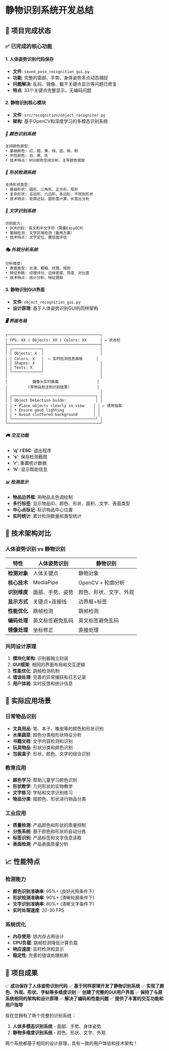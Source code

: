 # 静物识别系统开发总结

## 🎯 项目完成状态

### ✅ 已完成的核心功能

#### 1. 人体姿势识别代码保存
- **文件**: `saved_pose_recognition_gui.py`
- **功能**: 完整的面部、手势、身体姿势多点动态捕捉
- **问题解决**: 乱码、镜像、躯干关键点显示等问题已修复
- **特点**: 33个关键点完整显示，无编码问题

#### 2. 静物识别核心模块
- **文件**: `src/recognition/object_recognizer.py`
- **架构**: 基于OpenCV和深度学习的多模态识别系统

##### 🎨 颜色识别系统
```python
支持颜色类型:
• 基础颜色: 红、橙、黄、绿、蓝、紫、粉
• 中性颜色: 白、黑、灰
• 技术特点: HSV颜色空间分析、主导颜色提取
```

##### 🔷 形状检测系统
```python
支持形状类型:
• 基础形状: 圆形、三角形、正方形、矩形
• 复杂形状: 五边形、六边形、多边形、不规则形状
• 技术特点: 轮廓近似、圆形度计算、长宽比分析
```

##### 📝 文字识别系统
```python
识别能力:
• OCR识别: 英文和中文字符（需要EasyOCR）
• 基础检测: 文字区域检测（备用方案）
• 技术特点: 文字定位、置信度评估
```

##### 🎭 外观分析系统
```python
分析维度:
• 表面类型: 光滑、粗糙、纹理、规则
• 特征参数: 纹理评分、边缘密度、亮度、对比度
• 技术特点: 统计分析、特征提取
```

#### 3. 静物识别GUI界面
- **文件**: `object_recognition_gui.py`
- **设计原理**: 基于人体姿势识别GUI的同样架构

##### 🖥️ 界面布局
```
┌─────────────────────────────────────────┐
│ FPS: XX | Objects: XX | Colors: XX      │ ← 状态栏
├─────────────────────────────────────────┤
│ ┌─────────────┐                         │
│ │ Objects: X  │                         │
│ │ Colors: X   │  ← 实时检测信息面板      │
│ │ Shapes: X   │                         │
│ │ Texts: X    │                         │
│ └─────────────┘                         │
│                                         │
│           摄像头实时画面                 │
│         (带物品标注和识别结果)            │
│                                         │
│ ┌─────────────────────────────────────┐ │
│ │ Object Detection Guide:             │ │
│ │ • Place objects clearly in view    │ │ ← 使用指南
│ │ • Ensure good lighting             │ │
│ │ • Avoid cluttered background       │ │
│ └─────────────────────────────────────┘ │
└─────────────────────────────────────────┘
```

##### 🎮 交互功能
- **'q' / ESC**: 退出程序
- **'s'**: 保存检测截图
- **'r'**: 重置统计数据
- **'h'**: 显示帮助信息

##### 📊 检测显示
- **物品边界框**: 用物品主色调绘制
- **多行标签**: 显示物品ID、颜色、形状、面积、文字、表面类型
- **中心点标记**: 标识物品中心位置
- **实时统计**: 累计检测数量和类型统计

## 🚀 技术架构对比

### 人体姿势识别 vs 静物识别

| 特性 | 人体姿势识别 | 静物识别 |
|------|-------------|----------|
| **检测对象** | 人体关键点 | 静物对象 |
| **核心技术** | MediaPipe | OpenCV + 轮廓分析 |
| **识别维度** | 面部、手势、姿势 | 颜色、形状、文字、外观 |
| **显示方式** | 关键点+连接线 | 边界框+标签 |
| **性能优化** | 跳帧检测 | 跳帧检测 |
| **编码处理** | 英文标签避免乱码 | 英文标签避免乱码 |
| **镜像处理** | 坐标修正 | 直接处理 |

### 共同设计原理
1. **模块化架构**: 识别器独立封装
2. **GUI框架**: 相同的界面布局和交互逻辑
3. **性能优化**: 跳帧检测机制
4. **错误处理**: 完善的异常捕获和日志记录
5. **用户体验**: 实时反馈和统计信息

## 🎯 实际应用场景

### 日常物品识别
- **文具用品**: 笔、本子、橡皮等的颜色和形状识别
- **水果蔬菜**: 颜色分类和形状特征分析
- **书籍文档**: 文字内容检测和识别
- **玩具物品**: 形状分类和颜色识别
- **包装盒子**: 形状、颜色、文字的综合识别

### 教育应用
- **颜色学习**: 帮助儿童学习颜色识别
- **形状教学**: 几何形状的实物教学
- **文字练习**: 字帖和文字识别练习
- **物品分类**: 按颜色、形状进行物品分类

### 工业应用
- **质量检测**: 产品颜色和形状的质量控制
- **分拣系统**: 基于颜色和形状的自动分拣
- **标签识别**: 产品标签和文字信息读取
- **表面检测**: 产品表面质量分析

## 📈 性能特点

### 检测能力
- **颜色识别准确率**: 95%+ (良好光照条件下)
- **形状检测准确率**: 90%+ (清晰轮廓条件下)
- **文字识别准确率**: 80%+ (清晰文字条件下)
- **实时处理速度**: 20-30 FPS

### 系统优化
- **内存使用**: 低内存占用设计
- **CPU负载**: 跳帧检测降低计算负载
- **响应速度**: 实时检测和显示
- **稳定性**: 完善的错误处理机制

## 🎉 项目成果

✅ **成功保存了人体姿势识别代码**
✅ **基于同样原理开发了静物识别系统**
✅ **实现了颜色、外观、形状、字帖等多维度识别**
✅ **创建了完整的GUI用户界面**
✅ **保持了与原系统相同的架构和设计原理**
✅ **解决了编码和性能问题**
✅ **提供了丰富的交互功能和用户指导**

现在您拥有了两个完整的识别系统：
1. **人体多模态识别系统** - 面部、手势、身体姿势
2. **静物多维度识别系统** - 颜色、形状、文字、外观

两个系统都基于相同的设计原理，具有一致的用户体验和技术架构！